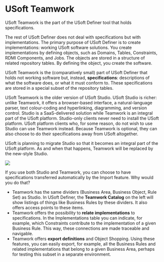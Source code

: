# USoft Teamwork

USoft Teamwork is the part of the USoft Definer tool that holds specifications.

The rest of USoft Definer does not deal with specifications but with implementations. The primary purpose of USoft Definer is to create implementations: working USoft software solutions. You create implementations by defining objects, such as Domains, Tables, Constraints, RDMI Components, and Jobs. The objects are stored in a structure of related repository tables. By defining the object, you create the software.

USoft Teamwork is the (comparatively small) part of USoft Definer that holds not working software but, instead, **specifications**: descriptions of what the software does, or what it must conform to. These specifications are stored in a special subset of the repository tables.

USoft Teamwork is the older version of USoft Studio. USoft Studio is richer: unlike Teamwork, it offers a browser-based interface, a natural-language parser, text colour-coding and hyperlinking, diagramming, and version control. Studio is a SaaS-delivered solution while Teamwork is an integral part of the USoft platform. Studio-only clients never need to install the USoft platform. USoft platform clients who, for some reason, do not wish to use Studio can use Teamwork instead. Because Teamwork is optional, they can also choose to do their specifications away from USoft altogether.

USoft is planning to migrate Studio so that it becomes an integral part of the USoft platform. As and when that happens, Teamwork will be replaced by the new-style Studio.

![](/api/Collaboration/Collaboration%20in%20a%20USoft%20project/assets/bfc7724c-4eb7-409e-a23d-270b9d21d48e.png)

If you use both Studio and Teamwork, you can choose to have specifications transferred automatically by the Import feature. Why would you do that?

- Teamwork has the same dividers (Business Area, Business Object, Rule Set) as Studio. In USoft Definer, the **Teamwork Catalog** on the left will show listings of things like Business Rules by these dividers. It also offers access points to these items.
- Teamwork offers the possibility to **relate implementations** to specifications. In the Implementations table you can indicate, for example, which Constraints contribute to the implementation of a given Business Rule. This way, these connections are made traceable and navigable.
- Teamwork offers **export definitions** and Object Shopping. Using these features, you can easily export, for example, all the Business Rules and related implementations that belong to a given Business Area, perhaps for testing this subset in a separate environment.

 